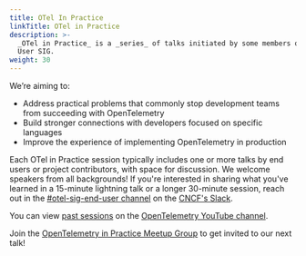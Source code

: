 ```yaml
---
title: OTel In Practice
linkTitle: OTel in Practice
description: >-
  _OTel in Practice_ is a _series_ of talks initiated by some members of the End
  User SIG.
weight: 30
---
```


We’re aiming to:

- Address practical problems that commonly stop development teams from
  succeeding with OpenTelemetry
- Build stronger connections with developers focused on specific languages
- Improve the experience of implementing OpenTelemetry in production

Each OTel in Practice session typically includes one or more talks by end users
or project contributors, with space for discussion. We welcome speakers from all
backgrounds! If you're interested in sharing what you've learned in a 15-minute
lightning talk or a longer 30-minute session, reach out in the
[#otel-sig-end-user channel](https://cloud-native.slack.com/archives/C01RT3MSWGZ)
on the [CNCF's Slack](https://slack.cncf.io).

You can view
[past sessions](https://www.youtube.com/playlist?list=PLVYDBkQ1TdyxKgdGE4ThYLkNRCuLLYy9x)
on the [OpenTelemetry YouTube channel](https://youtube.com/@otel-official).

Join the
[OpenTelemetry in Practice Meetup Group](https://www.meetup.com/opentelemetry-in-practice-meetup-group/)
to get invited to our next talk!
